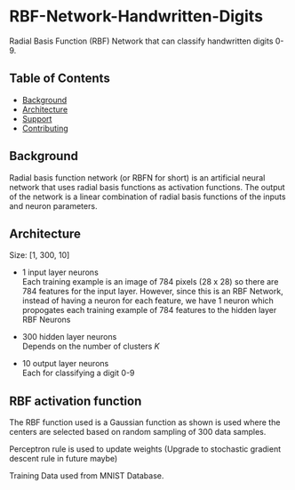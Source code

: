# RBF-Network-Handwritten-Digits

Radial Basis Function (RBF) Network that can classify handwritten digits 0-9.  
  
## Table of Contents

- [Background](#background)
- [Architecture](#architecture)
- [Support](#support)
- [Contributing](#contributing)

## Background

Radial basis function network (or RBFN for short) is an artificial neural network that uses radial basis functions as activation functions. The output of the network is a linear combination of radial basis functions of the inputs and neuron parameters.  
  
## Architecture

Size: [1, 300, 10]  
  
- 1 input layer neurons  
Each training example is an image of 784 pixels (28 x 28) so there are 784 features for the input layer. However, since this is an RBF Network, instead of having a neuron for each feature, we have 1 neuron which propogates each training example of 784 features to the hidden layer RBF Neurons  
  
- 300 hidden layer neurons  
Depends on the number of clusters *K*

- 10 output layer neurons  
Each for classifying a digit 0-9  

## RBF activation function

The RBF function used is a Gaussian function as shown is used where the centers are selected based on random sampling of 300 data samples.  
  
Perceptron rule is used to update weights (Upgrade to stochastic gradient descent rule in future maybe)  
  
Training Data used from MNIST Database.
